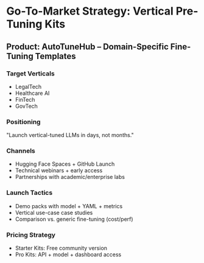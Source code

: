 
# Go-To-Market Strategy: Vertical Pre-Tuning Kits

## Product: AutoTuneHub – Domain-Specific Fine-Tuning Templates

### Target Verticals
- LegalTech
- Healthcare AI
- FinTech
- GovTech

### Positioning
"Launch vertical-tuned LLMs in days, not months."

### Channels
- Hugging Face Spaces + GitHub Launch
- Technical webinars + early access
- Partnerships with academic/enterprise labs

### Launch Tactics
- Demo packs with model + YAML + metrics
- Vertical use-case case studies
- Comparison vs. generic fine-tuning (cost/perf)

### Pricing Strategy
- Starter Kits: Free community version
- Pro Kits: API + model + dashboard access
